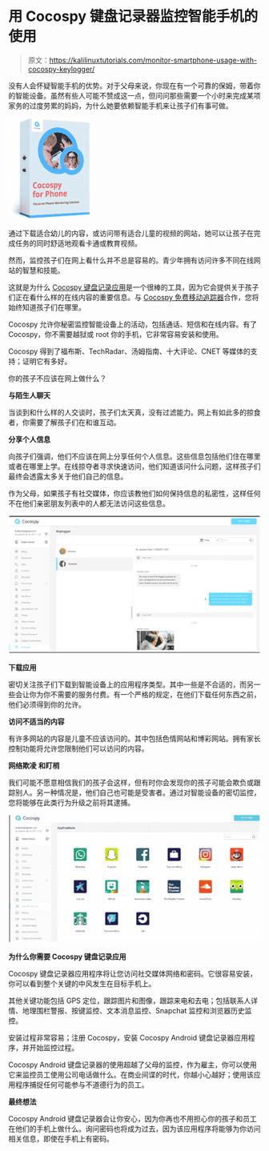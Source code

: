 # 用 Cocospy 键盘记录器监控智能手机的使用

> 原文：<https://kalilinuxtutorials.com/monitor-smartphone-usage-with-cocospy-keylogger/>

没有人会怀疑智能手机的优势。对于父母来说，你现在有一个可靠的保姆，带着你的智能设备。虽然有些人可能不赞成这一点，但问问那些需要一个小时来完成某项家务的过度劳累的妈妈，为什么她要依赖智能手机来让孩子们有事可做。

![](img/5f7e15712a1d35b46d101eaca90d1b57.png)

通过下载适合幼儿的内容，或访问带有适合儿童的视频的网站，她可以让孩子在完成任务的同时舒适地观看卡通或教育视频。

然而，监控孩子们在网上看什么并不总是容易的。青少年拥有访问许多不同在线网站的智慧和技能。

这就是为什么 [Cocospy 键盘记录应用](https://www.cocospy.com/android-keylogger.html)是一个很棒的工具，因为它会提供关于孩子们正在看什么样的在线内容的重要信息。与 [Cocospy 免费移动追踪器](https://www.cocospy.com/)合作，您将始终知道孩子们在哪里。

Cocospy 允许你秘密监控智能设备上的活动，包括通话、短信和在线内容。有了 Cocospy，你不需要越狱或 root 你的手机，它非常容易安装和使用。

Cocospy 得到了福布斯、TechRadar、汤姆指南、十大评论、CNET 等媒体的支持；证明它有多好。

你的孩子不应该在网上做什么？

**与陌生人聊天**

当谈到和什么样的人交谈时，孩子们太天真，没有过滤能力。网上有如此多的掠食者，你需要了解孩子们在和谁互动。

**分享个人信息**

向孩子们强调，他们不应该在网上分享任何个人信息。这些信息包括他们住在哪里或者在哪里上学。在线掠夺者寻求快速访问，他们知道该问什么问题，这样孩子们最终会透露太多关于他们自己的信息。

作为父母，如果孩子有社交媒体，你应该教他们如何保持信息的私密性，这样任何不在他们亲密朋友列表中的人都无法访问这些信息。

![](img/9309a9c9f74a08973d0cd48d92bde0a4.png)

**下载应用**

密切关注孩子们下载到智能设备上的应用程序类型。其中一些是不合适的，而另一些会让你为你不需要的服务付费。有一个严格的规定，在他们下载任何东西之前，他们必须得到你的允许。

**访问不适当的内容**

有许多网站的内容是儿童不应该访问的。其中包括色情网站和博彩网站。拥有家长控制功能将允许您限制他们可以访问的内容。

**网络欺凌** **和盯梢**

我们可能不愿意相信我们的孩子会这样，但有时你会发现你的孩子可能会欺负或跟踪别人。另一种情况是，他们自己也可能是受害者。通过对智能设备的密切监控，您将能够在此类行为升级之前将其逮捕。

![](img/bea9a7a09c9cb1fdbeaf3a47f13eb8b8.png)

**为什么你需要 Cocospy 键盘记录应用**

Cocospy 键盘记录器应用程序将让您访问社交媒体网络和密码。它很容易安装，你可以看到整个关键的中风发生在目标手机上。

其他关键功能包括 GPS 定位，跟踪图片和图像，跟踪来电和去电；包括联系人详情、地理围栏警报、按键监控、文本消息监控、Snapchat 监控和浏览器历史监控。

安装过程非常容易；注册 Cocospy，安装 Cocospy Android 键盘记录器应用程序，并开始监控过程。

Cocospy Android 键盘记录器的使用超越了父母的监控，作为雇主，你可以使用它来监控员工使用公司电话做什么。在商业间谍的时代，你越小心越好；使用该应用程序捕捉任何可能参与不道德行为的员工。

**最终想法**

Cocospy Android 键盘记录器会让你安心，因为你再也不用担心你的孩子和员工在他们的手机上做什么。询问密码也将成为过去，因为该应用程序将能够为你访问相关信息，即使在手机上有密码。